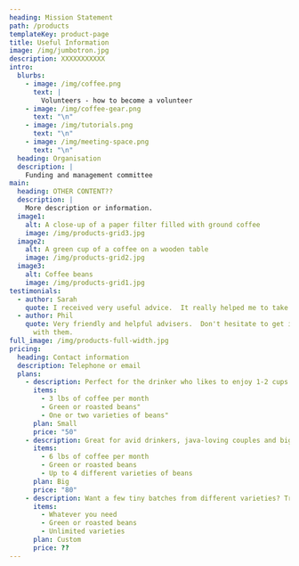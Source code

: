 ```yaml
---
heading: Mission Statement
path: /products
templateKey: product-page
title: Useful Information
image: /img/jumbotron.jpg
description: XXXXXXXXXXX
intro:
  blurbs:
    - image: /img/coffee.png
      text: |
        Volunteers - how to become a volunteer
    - image: /img/coffee-gear.png
      text: "\n"
    - image: /img/tutorials.png
      text: "\n"
    - image: /img/meeting-space.png
      text: "\n"
  heading: Organisation
  description: |
    Funding and management committee
main:
  heading: OTHER CONTENT??
  description: |
    More description or information.
  image1:
    alt: A close-up of a paper filter filled with ground coffee
    image: /img/products-grid3.jpg
  image2:
    alt: A green cup of a coffee on a wooden table
    image: /img/products-grid2.jpg
  image3:
    alt: Coffee beans
    image: /img/products-grid1.jpg
testimonials:
  - author: Sarah
    quote: I received very useful advice.  It really helped me to take the next steps.
  - author: Phil
    quote: Very friendly and helpful advisers.  Don't hesitate to get in contact
      with them.
full_image: /img/products-full-width.jpg
pricing:
  heading: Contact information
  description: Telephone or email
  plans:
    - description: Perfect for the drinker who likes to enjoy 1-2 cups per day.
      items:
        - 3 lbs of coffee per month
        - Green or roasted beans"
        - One or two varieties of beans"
      plan: Small
      price: "50"
    - description: Great for avid drinkers, java-loving couples and bigger crowds
      items:
        - 6 lbs of coffee per month
        - Green or roasted beans
        - Up to 4 different varieties of beans
      plan: Big
      price: "80"
    - description: Want a few tiny batches from different varieties? Try our custom plan
      items:
        - Whatever you need
        - Green or roasted beans
        - Unlimited varieties
      plan: Custom
      price: ??
---
```

